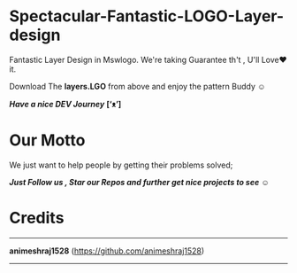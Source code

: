 # Spectacular-Fantastic-LOGO-Layer-design

Fantastic  Layer Design in Mswlogo. We're taking Guarantee th't , U'll Love♥ it.

Download The **layers.LGO** from above and enjoy the pattern Buddy ☺

***Have a nice DEV Journey*** **[‘ᴥ’]**

# Our Motto 

We just want to help people by getting their problems solved;

***Just Follow us , Star our Repos and further get nice projects to see*** ☺

# Credits

***************

**animeshraj1528** (https://github.com/animeshraj1528)

***************
